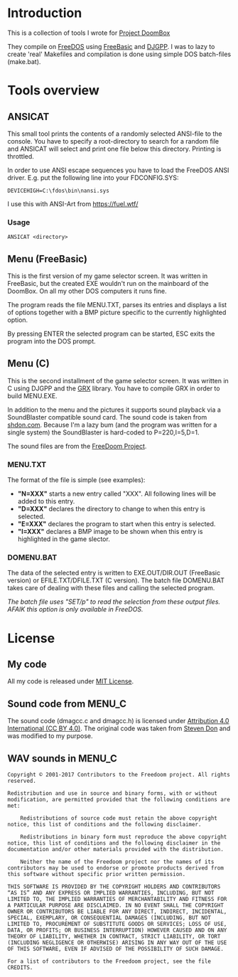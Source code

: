 # Introduction
This is a collection of tools I wrote for [Project DoomBox](https://twitter.com/dec_hl/status/931895013553922053)

They compile on [FreeDOS](http://www.freedos.org/) using [FreeBasic](https://www.freebasic.net/) and [DJGPP](http://www.delorie.com/djgpp/). I was to lazy to create 'real' Makefiles and compilation is done using simple DOS batch-files (make.bat).

# Tools overview
## ANSICAT
This small tool prints the contents of a randomly selected ANSI-file to the console. You have to specify a root-directory to search for a random file and ANSICAT will select and print one file below this directory. Printing is throttled.

In order to use ANSI escape sequences you have to load the FreeDOS ANSI driver. E.g. put the following line into your FDCONFIG.SYS:
```
DEVICEHIGH=C:\fdos\bin\nansi.sys
```

I use this with ANSI-Art from https://fuel.wtf/


### Usage
```
ANSICAT <directory>
```

## Menu (FreeBasic)
This is the first version of my game selector screen. It was written in FreeBasic, but the created EXE wouldn't run on the mainboard of the DoomBox. On all my other DOS computers it runs fine.

The program reads the file MENU.TXT, parses its entries and displays a list of options together with a BMP picture specific to the currently highlighted option.

By pressing ENTER the selected program can be started, ESC exits the program into the DOS prompt.

## Menu (C)
This is the second installment of the game selector screen. It was written in C using DJGPP and the [GRX](http://grx.gnu.de/) library. You have to compile GRX in order to build MENU.EXE.

In addition to the menu and the pictures it supports sound playback via a SoundBlaster compatible sound card. The sound code is taken from [shdon.com](http://www.shdon.com/dos/sound).
Because I'm a lazy bum (and the program was written for a single system) the SoundBlaster is hard-coded to P=220,I=5,D=1.

The sound files are from the [FreeDoom Project](https://freedoom.github.io/).

### MENU.TXT
The format of the file is simple (see examples):
* __"N=XXX"__ starts a new entry called "XXX". All following lines will be added to this entry.
* __"D=XXX"__ declares the directory to change to when this entry is selected.
* __"E=XXX"__ declares the program to start when this entry is selected.
* __"I=XXX"__ declares a BMP image to be shown when this entry is highlighted in the game slector.

### DOMENU.BAT
The data of the selected entry is written to EXE.OUT/DIR.OUT (FreeBasic version) or EFILE.TXT/DFILE.TXT (C version). The batch file DOMENU.BAT takes care of dealing with these files and calling the selected program.

*The batch file uses "SET/p" to read the selection from these output files. AFAIK this option is only available in FreeDOS.*

# License
## My code
All my code is released under [MIT License](https://opensource.org/licenses/MIT).

## Sound code from MENU_C
The sound code (dmagcc.c and dmagcc.h) is licensed under 
[Attribution 4.0 International (CC BY 4.0)](https://creativecommons.org/licenses/by/4.0/). 
The original code was taken from [Steven Don](http://www.shdon.com/dos/sound) and was modified to my purpose.

## WAV sounds in MENU_C
```
Copyright © 2001-2017 Contributors to the Freedoom project. All rights reserved.

Redistribution and use in source and binary forms, with or without modification, are permitted provided that the following conditions are met:

    Redistributions of source code must retain the above copyright notice, this list of conditions and the following disclaimer.

    Redistributions in binary form must reproduce the above copyright notice, this list of conditions and the following disclaimer in the documentation and/or other materials provided with the distribution.

    Neither the name of the Freedoom project nor the names of its contributors may be used to endorse or promote products derived from this software without specific prior written permission.

THIS SOFTWARE IS PROVIDED BY THE COPYRIGHT HOLDERS AND CONTRIBUTORS “AS IS” AND ANY EXPRESS OR IMPLIED WARRANTIES, INCLUDING, BUT NOT LIMITED TO, THE IMPLIED WARRANTIES OF MERCHANTABILITY AND FITNESS FOR A PARTICULAR PURPOSE ARE DISCLAIMED. IN NO EVENT SHALL THE COPYRIGHT OWNER OR CONTRIBUTORS BE LIABLE FOR ANY DIRECT, INDIRECT, INCIDENTAL, SPECIAL, EXEMPLARY, OR CONSEQUENTIAL DAMAGES (INCLUDING, BUT NOT LIMITED TO, PROCUREMENT OF SUBSTITUTE GOODS OR SERVICES; LOSS OF USE, DATA, OR PROFITS; OR BUSINESS INTERRUPTION) HOWEVER CAUSED AND ON ANY THEORY OF LIABILITY, WHETHER IN CONTRACT, STRICT LIABILITY, OR TORT (INCLUDING NEGLIGENCE OR OTHERWISE) ARISING IN ANY WAY OUT OF THE USE OF THIS SOFTWARE, EVEN IF ADVISED OF THE POSSIBILITY OF SUCH DAMAGE.

For a list of contributors to the Freedoom project, see the file CREDITS.
```
